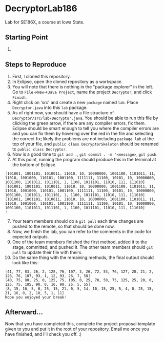 # DecryptorLab186
Lab for SE186X, a course at Iowa State.

## Starting Point
1) 

## Steps to Reproduce
1) First, I cloned this repository.
2) In Eclipse, open the cloned repository as a workspace.
3) You will note that there is nothing in the "package explorer" in the left. Go to `File`->`New`->`Java Project`, name the project `Decryptor`, and click `Finish`.
4) Right click on 'src' and create a new `package` named `lab`. Place `Decryptor.java` into this `lab` package.
5) As of right now, you should have a file structure of `Decryptor/src/lab/Decryptor.java`. You should be able to run this file by clicking the green arrow, if there are any compiler errors, fix them. Eclipse should be smart enough to tell you where the compiler errors are and you can fix them by hovering over the red in the file and selecting the correct fix; likely the problems are not including `package lab` at the top of your file, and `public class DecryptorSkeleton` should be renamed to `public class Decryptor`.
6) Now is a good time to `git add .`, `git commit . -m "<message>`, `git push`.
7) At this point, running the program should produce this in the terminal at the bottom of Eclipse.
```
[101001, 1001101, 1010011, 11010, 10, 10000000, 1001100, 1101011, 11, 11010, 1001000, 110101, 1001100, 1111111, 11100, 10101, 10, 10000000, 1001100, 1101011, 1011101, 1, 1100, 1011101, 11010, 111, 111010]
[101001, 1001101, 1010011, 11010, 10, 10000000, 1001100, 1101011, 11, 11010, 1001000, 110101, 1001100, 1111111, 11100, 10101, 10, 10000000, 1001100, 1101011, 1011101, 1, 1100, 1011101, 11010, 111, 111010]
[101001, 1001101, 1010011, 11010, 10, 10000000, 1001100, 1101011, 11, 11010, 1001000, 110101, 1001100, 1111111, 11100, 10101, 10, 10000000, 1001100, 1101011, 1011101, 1, 1100, 1011101, 11010, 111, 111010]
!
```
7) Your team members should do a `git pull` each time changes are pushed to the remote, so that should be done now.
8) Now, we finish the lab, you can refer to the comments in the code for expected outputs.
9) One of the team members finished the first method, added it to the stage, committed, and pushed it. The other team members should `git pull` to update their file with theirs.
10) Do the same thing with the remaining methods, the final output should look like this:
```
[41, 77, 83, 26, 2, 128, 76, 107, 3, 26, 72, 53, 76, 127, 28, 21, 2, 128, 76, 107, 93, 1, 12, 93, 26, 7, 58]
[40, 75, 80, 25, 0, 125, 75, 105, 0, 25, 70, 50, 75, 125, 25, 20, 0, 125, 75, 105, 90, 0, 10, 90, 25, 5, 55]
[8, 15, 16, 5, 0, 25, 15, 21, 0, 5, 14, 10, 15, 25, 5, 4, 0, 25, 15, 21, 18, 0, 2, 18, 5, 1, 11]
hope you enjoyed your break!
```

## Afterward...
Now that you have completed this, complete the project proposal template given to you and put it in the root of your repository. Email me once you have finished, and I'll check you off. :)
